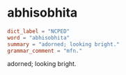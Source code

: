 # abhisobhita

``` toml
dict_label = "NCPED"
word = "abhisobhita"
summary = "adorned; looking bright."
grammar_comment = "mfn."
```

adorned; looking bright.

